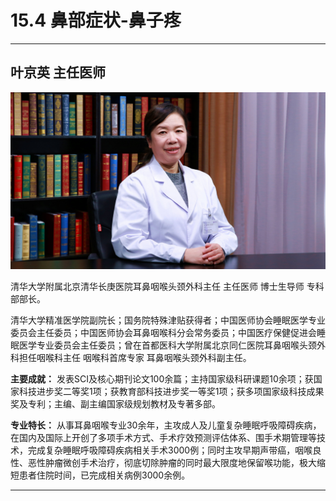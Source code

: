 # 15.4 鼻部症状-鼻子疼

---

## 叶京英 主任医师

![1683874600259](image/c15_004/1683874600259.png)

清华大学附属北京清华长庚医院耳鼻咽喉头颈外科主任 主任医师 博士生导师 专科部部长。

清华大学精准医学院副院长；国务院特殊津贴获得者；中国医师协会睡眠医学专业委员会主任委员；中国医师协会耳鼻咽喉科分会常务委员；中国医疗保健促进会睡眠医学专业委员会主任委员；曾在首都医科大学附属北京同仁医院耳鼻咽喉头颈外科担任咽喉科主任 咽喉科首席专家 耳鼻咽喉头颈外科副主任。


**主要成就：** 发表SCI及核心期刊论文100余篇；主持国家级科研课题10余项；获国家科技进步奖二等奖1项；获教育部科技进步奖一等奖1项；获多项国家级科技成果奖及专利；主编、副主编国家级规划教材及专著多部。


**专业特长：** 从事耳鼻咽喉专业30余年，主攻成人及儿童复杂睡眠呼吸障碍疾病，在国内及国际上开创了多项手术方式、手术疗效预测评估体系、围手术期管理等技术，完成复杂睡眠呼吸障碍疾病相关手术3000例；同时主攻早期声带癌，咽喉良性、恶性肿瘤微创手术治疗，彻底切除肿瘤的同时最大限度地保留喉功能，极大缩短患者住院时间，已完成相关病例3000余例。

---
